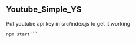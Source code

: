 ## Youtube_Simple_YS
Put youtube api key in src/index.js to get it working

```npm install
npm start```
